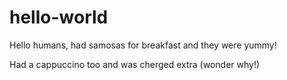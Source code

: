 # hello-world


Hello humans, had samosas for breakfast and they were yummy!

Had a cappuccino too and was cherged extra (wonder why!)
